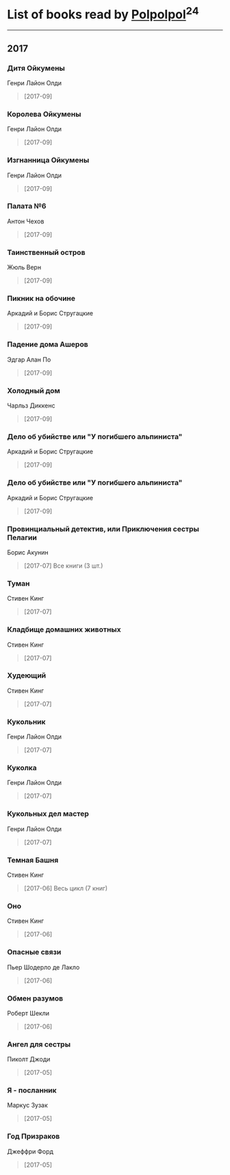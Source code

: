 # List of books read by [Polpolpol](https://plus.google.com/103995186316826099543)<sup>24</sup>
---

## 2017

### Дитя Ойкумены
Генри Лайон Олди
> [2017-09] 


### Королева Ойкумены
Генри Лайон Олди
> [2017-09] 


### Изгнанница Ойкумены
Генри Лайон Олди
> [2017-09] 


### Палата №6
Антон Чехов
> [2017-09] 


### Таинственный остров
Жюль Верн
> [2017-09] 


### Пикник на обочине
Аркадий и Борис Стругацкие
> [2017-09] 


### Падение дома Ашеров
Эдгар Алан По
> [2017-09] 


### Холодный дом
Чарльз Диккенс
> [2017-09] 


### Дело об убийстве или "У погибшего альпиниста"
Аркадий и Борис Стругацкие
> [2017-09] 


### Дело об убийстве или "У погибшего альпиниста"
Аркадий и Борис Стругацкие
> [2017-09] 


### Провинциальный детектив, или Приключения сестры Пелагии
Борис Акунин
> [2017-07] Все книги (3 шт.)


### Туман
Стивен Кинг
> [2017-07] 


### Кладбище домашних животных
Стивен Кинг
> [2017-07] 


### Худеющий
Стивен Кинг
> [2017-07] 


### Кукольник
Генри Лайон Олди
> [2017-07] 


### Куколка
Генри Лайон Олди
> [2017-07] 


### Кукольных дел мастер
Генри Лайон Олди
> [2017-07] 


### Темная Башня
Стивен Кинг
> [2017-06] Весь цикл (7 книг)


### Оно
Стивен Кинг
> [2017-06] 


### Опасные связи
Пьер Шодерло де Лакло
> [2017-06] 


### Обмен разумов
Роберт Шекли
> [2017-06] 


### Ангел для сестры
Пиколт Джоди
> [2017-05] 


### Я - посланник
Маркус Зузак
> [2017-05] 


### Год Призраков
Джеффри Форд
> [2017-05] 




